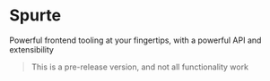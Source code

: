 # Spurte
Powerful frontend tooling at your fingertips, with a powerful API and extensibility

> This is a pre-release version, and not all functionality work
